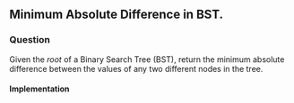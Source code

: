 ## Minimum Absolute Difference in BST.

### Question

Given the *root* of a Binary Search Tree (BST), return the minimum absolute difference between the values of any two different nodes in the tree.

#### Implementation
